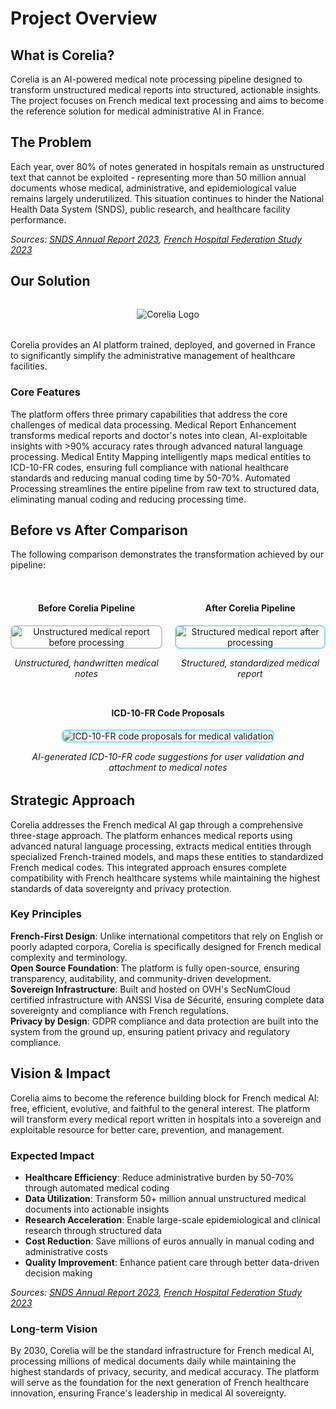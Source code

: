 # Project Overview

## What is Corelia?

Corelia is an AI-powered medical note processing pipeline designed to transform unstructured medical reports into structured, actionable insights. The project focuses on French medical text processing and aims to become the reference solution for medical administrative AI in France.

## The Problem

Each year, over 80% of notes generated in hospitals remain as unstructured text that cannot be exploited - representing more than 50 million annual documents whose medical, administrative, and epidemiological value remains largely underutilized. This situation continues to hinder the National Health Data System (SNDS), public research, and healthcare facility performance.

*Sources: [SNDS Annual Report 2023](https://www.snds.gouv.fr/), [French Hospital Federation Study 2023](https://www.fhf.fr/)*

## Our Solution

<div style="text-align: center; margin: 2rem 0;">
  <img src="../assets/logos/white-on-black.png" alt="Corelia Logo" style="max-width: 200px; height: auto;">
</div>

Corelia provides an AI platform trained, deployed, and governed in France to significantly simplify the administrative management of healthcare facilities.

### Core Features

The platform offers three primary capabilities that address the core challenges of medical data processing. Medical Report Enhancement transforms medical reports and doctor's notes into clean, AI-exploitable insights with >90% accuracy rates through advanced natural language processing. Medical Entity Mapping intelligently maps medical entities to ICD-10-FR codes, ensuring full compliance with national healthcare standards and reducing manual coding time by 50-70%. Automated Processing streamlines the entire pipeline from raw text to structured data, eliminating manual coding and reducing processing time.

## Before vs After Comparison

The following comparison demonstrates the transformation achieved by our pipeline:

<div style="display: flex; gap: 20px; justify-content: center; align-items: flex-start; margin: 2rem 0;">
  <div style="text-align: center;">
    <h4>Before Corelia Pipeline</h4>
    <img src="../assets/reports/bad-report.png" alt="Unstructured medical report before processing" style="max-width: 300px; border: 2px solid #ccc; border-radius: 8px;">
    <p><em>Unstructured, handwritten medical notes</em></p>
  </div>
  <div style="text-align: center;">
    <h4>After Corelia Pipeline</h4>
    <img src="../assets/reports/good-report.png" alt="Structured medical report after processing" style="max-width: 300px; border: 2px solid #91D6F6; border-radius: 8px;">
    <p><em>Structured, standardized medical report</em></p>
  </div>
</div>

<div style="text-align: center; margin: 2rem 0;">
  <h4>ICD-10-FR Code Proposals</h4>
  <img src="../assets/cim-10-fr-proposal.png" alt="ICD-10-FR code proposals for medical validation" style="max-width: 400px; border: 2px solid #91D6F6; border-radius: 8px;">
  <p><em>AI-generated ICD-10-FR code suggestions for user validation and attachment to medical notes</em></p>
</div>

## Strategic Approach

Corelia addresses the French medical AI gap through a comprehensive three-stage approach. The platform enhances medical reports using advanced natural language processing, extracts medical entities through specialized French-trained models, and maps these entities to standardized French medical codes. This integrated approach ensures complete compatibility with French healthcare systems while maintaining the highest standards of data sovereignty and privacy protection.

### Key Principles

**French-First Design**: Unlike international competitors that rely on English or poorly adapted corpora, Corelia is specifically designed for French medical complexity and terminology.  
**Open Source Foundation**: The platform is fully open-source, ensuring transparency, auditability, and community-driven development.  
**Sovereign Infrastructure**: Built and hosted on OVH's SecNumCloud certified infrastructure with ANSSI Visa de Sécurité, ensuring complete data sovereignty and compliance with French regulations.  
**Privacy by Design**: GDPR compliance and data protection are built into the system from the ground up, ensuring patient privacy and regulatory compliance.

## Vision & Impact

Corelia aims to become the reference building block for French medical AI: free, efficient, evolutive, and faithful to the general interest. The platform will transform every medical report written in hospitals into a sovereign and exploitable resource for better care, prevention, and management.

### Expected Impact
- **Healthcare Efficiency**: Reduce administrative burden by 50-70% through automated medical coding
- **Data Utilization**: Transform 50+ million annual unstructured medical documents into actionable insights
- **Research Acceleration**: Enable large-scale epidemiological and clinical research through structured data
- **Cost Reduction**: Save millions of euros annually in manual coding and administrative costs
- **Quality Improvement**: Enhance patient care through better data-driven decision making

*Sources: [SNDS Annual Report 2023](https://www.snds.gouv.fr/), [French Hospital Federation Study 2023](https://www.fhf.fr/)*

### Long-term Vision
By 2030, Corelia will be the standard infrastructure for French medical AI, processing millions of medical documents daily while maintaining the highest standards of privacy, security, and medical accuracy. The platform will serve as the foundation for the next generation of French healthcare innovation, ensuring France's leadership in medical AI sovereignty.
